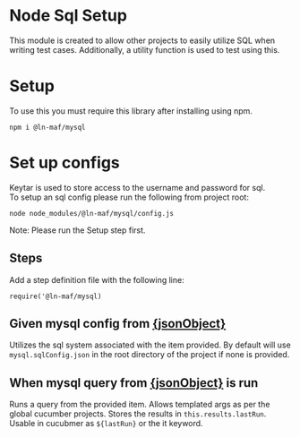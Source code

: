 # Node Sql Setup
This module is created to allow other projects to easily utilize SQL when writing test cases.  Additionally, a utility function is used to test using this.

# Setup

To use this you must require this library after installing using npm.
```
npm i @ln-maf/mysql
```

# Set up configs

Keytar is used to store access to the username and password for sql.  
To setup an sql config please run the following from project root:
```
node node_modules/@ln-maf/mysql/config.js
```
Note: Please run the Setup step first.


## Steps
Add a step definition file with the following line:
```
require('@ln-maf/mysql)
```

## Given mysql config from [{jsonObject}](../validations/JSONObject.md)
Utilizes the sql system associated with the item provided.  By default will use `mysql.sqlConfig.json` in the root directory of the project if none is provided.

## When mysql query from [{jsonObject}](../validations/JSONObject.md) is run
Runs a query from the provided item.  Allows templated args as per the global cucumber projects.  Stores the results in `this.results.lastRun`.  Usable in cucubmer as `${lastRun}` or the it keyword.


